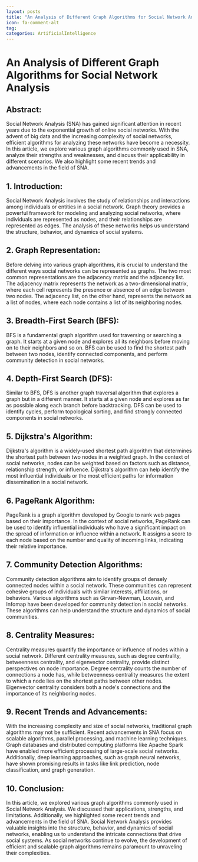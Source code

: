 ```yaml
---
layout: posts
title: "An Analysis of Different Graph Algorithms for Social Network Analysis"
icon: fa-comment-alt
tag:      
categories: ArtificialIntelligence
---
```



# An Analysis of Different Graph Algorithms for Social Network Analysis

## Abstract:
Social Network Analysis (SNA) has gained significant attention in recent years due to the exponential growth of online social networks. With the advent of big data and the increasing complexity of social networks, efficient algorithms for analyzing these networks have become a necessity. In this article, we explore various graph algorithms commonly used in SNA, analyze their strengths and weaknesses, and discuss their applicability in different scenarios. We also highlight some recent trends and advancements in the field of SNA.

## 1. Introduction:
Social Network Analysis involves the study of relationships and interactions among individuals or entities in a social network. Graph theory provides a powerful framework for modeling and analyzing social networks, where individuals are represented as nodes, and their relationships are represented as edges. The analysis of these networks helps us understand the structure, behavior, and dynamics of social systems.

## 2. Graph Representation:
Before delving into various graph algorithms, it is crucial to understand the different ways social networks can be represented as graphs. The two most common representations are the adjacency matrix and the adjacency list. The adjacency matrix represents the network as a two-dimensional matrix, where each cell represents the presence or absence of an edge between two nodes. The adjacency list, on the other hand, represents the network as a list of nodes, where each node contains a list of its neighboring nodes.

## 3. Breadth-First Search (BFS):
BFS is a fundamental graph algorithm used for traversing or searching a graph. It starts at a given node and explores all its neighbors before moving on to their neighbors and so on. BFS can be used to find the shortest path between two nodes, identify connected components, and perform community detection in social networks.

## 4. Depth-First Search (DFS):
Similar to BFS, DFS is another graph traversal algorithm that explores a graph but in a different manner. It starts at a given node and explores as far as possible along each branch before backtracking. DFS can be used to identify cycles, perform topological sorting, and find strongly connected components in social networks.

## 5. Dijkstra's Algorithm:
Dijkstra's algorithm is a widely-used shortest path algorithm that determines the shortest path between two nodes in a weighted graph. In the context of social networks, nodes can be weighted based on factors such as distance, relationship strength, or influence. Dijkstra's algorithm can help identify the most influential individuals or the most efficient paths for information dissemination in a social network.

## 6. PageRank Algorithm:
PageRank is a graph algorithm developed by Google to rank web pages based on their importance. In the context of social networks, PageRank can be used to identify influential individuals who have a significant impact on the spread of information or influence within a network. It assigns a score to each node based on the number and quality of incoming links, indicating their relative importance.

## 7. Community Detection Algorithms:
Community detection algorithms aim to identify groups of densely connected nodes within a social network. These communities can represent cohesive groups of individuals with similar interests, affiliations, or behaviors. Various algorithms such as Girvan-Newman, Louvain, and Infomap have been developed for community detection in social networks. These algorithms can help understand the structure and dynamics of social communities.

## 8. Centrality Measures:
Centrality measures quantify the importance or influence of nodes within a social network. Different centrality measures, such as degree centrality, betweenness centrality, and eigenvector centrality, provide distinct perspectives on node importance. Degree centrality counts the number of connections a node has, while betweenness centrality measures the extent to which a node lies on the shortest paths between other nodes. Eigenvector centrality considers both a node's connections and the importance of its neighboring nodes.

## 9. Recent Trends and Advancements:
With the increasing complexity and size of social networks, traditional graph algorithms may not be sufficient. Recent advancements in SNA focus on scalable algorithms, parallel processing, and machine learning techniques. Graph databases and distributed computing platforms like Apache Spark have enabled more efficient processing of large-scale social networks. Additionally, deep learning approaches, such as graph neural networks, have shown promising results in tasks like link prediction, node classification, and graph generation.

## 10. Conclusion:
In this article, we explored various graph algorithms commonly used in Social Network Analysis. We discussed their applications, strengths, and limitations. Additionally, we highlighted some recent trends and advancements in the field of SNA. Social Network Analysis provides valuable insights into the structure, behavior, and dynamics of social networks, enabling us to understand the intricate connections that drive social systems. As social networks continue to evolve, the development of efficient and scalable graph algorithms remains paramount to unraveling their complexities.